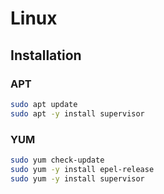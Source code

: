 # Linux

## Installation

### APT

```sh
sudo apt update
sudo apt -y install supervisor
```

### YUM

```sh
sudo yum check-update
sudo yum -y install epel-release
sudo yum -y install supervisor
```
